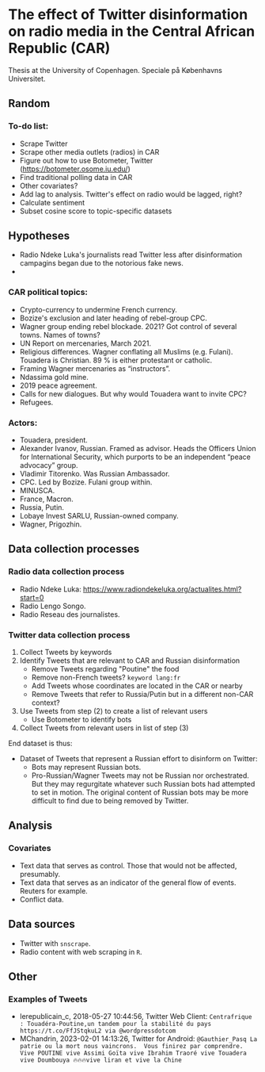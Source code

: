 # The effect of Twitter disinformation on radio media in the Central African Republic (CAR)
Thesis at the University of Copenhagen. Speciale på Københavns Universitet.

## Random
### To-do list:
* Scrape Twitter
* Scrape other media outlets (radios) in CAR
* Figure out how to use Botometer, Twitter (https://botometer.osome.iu.edu/)
* Find traditional polling data in CAR
* Other covariates?
* Add lag to analysis. Twitter's effect on radio would be lagged, right?
* Calculate sentiment
* Subset cosine score to topic-specific datasets

## Hypotheses
* Radio Ndeke Luka's journalists read Twitter less after disinformation campagins began due to the notorious fake news.
* 

### CAR political topics:
* Crypto-currency to undermine French currency.
* Bozize's exclusion and later heading of rebel-group CPC.
* Wagner group ending rebel blockade. 2021? Got control of several towns. Names of towns?
* UN Report on mercenaries, March 2021.
* Religious differences. Wagner conflating all Muslims (e.g. Fulani). Touadera is Christian. 89 % is either protestant or catholic.
* Framing Wagner mercenaries as “instructors”.
* Ndassima gold mine.
* 2019 peace agreement.
* Calls for new dialogues. But why would Touadera want to invite CPC?
* Refugees.

### Actors:
* Touadera, president.
* Alexander Ivanov, Russian. Framed as advisor. Heads the Officers Union for International Security, which purports to be an independent “peace advocacy” group.
* Vladimir Titorenko. Was Russian Ambassador.
* CPC. Led by Bozize. Fulani group within.
* MINUSCA.
* France, Macron.
* Russia, Putin.
* Lobaye Invest SARLU, Russian-owned company.
* Wagner, Prigozhin.


## Data collection processes
### Radio data collection process
* Radio Ndeke Luka: https://www.radiondekeluka.org/actualites.html?start=0
* Radio Lengo Songo.
* Radio Reseau des journalistes.


### Twitter data collection process
1. Collect Tweets by keywords
2. Identify Tweets that are relevant to CAR and Russian disinformation
	* Remove Tweets regarding "Poutine" the food
	* Remove non-French tweets? `keyword lang:fr`
	* Add Tweets whose coordinates are located in the CAR or nearby
	* Remove Tweets that refer to Russia/Putin but in a different non-CAR context?
3. Use Tweets from step (2) to create a list of relevant users
	* Use Botometer to identify bots
4. Collect Tweets from relevant users in list of step (3)

End dataset is thus:
* Dataset of Tweets that represent a Russian effort to disinform on Twitter:
	* Bots may represent Russian bots.
	* Pro-Russian/Wagner Tweets may not be Russian nor orchestrated. But they may regurgitate whatever such Russian bots had attempted to set in motion. The original content of Russian bots may be more difficult to find due to being removed by Twitter.


## Analysis

### Covariates
* Text data that serves as control. Those that would not be affected, presumably.
* Text data that serves as an indicator of the general flow of events. Reuters for example.
* Conflict data. 


## Data sources
* Twitter with `snscrape`.
* Radio content with web scraping in `R`.


## Other
### Examples of Tweets
* lerepublicain_c, 2018-05-27 10:44:56, Twitter Web Client: `Centrafrique : Touadéra-Poutine,un tandem pour la stabilité du pays https://t.co/FfJStqkuL2 via @wordpressdotcom`
* MChandrin, 2023-02-01 14:13:26, Twitter for Android: `@Gauthier_Pasq La patrie ou la mort nous vaincrons.  Vous finirez par comprendre. Vive POUTINE vive Assimi Goïta vive Ibrahim Traoré vive Touadera vive Doumbouya 🔥🔥🔥vive liran et vive la Chine`

